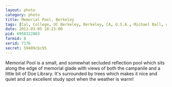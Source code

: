 ```yaml
---
layout: photo
category: photo
title: Memorial Pool, Berkeley
tags: [Cal, College, UC Berkeley, Berkeley, CA, U.S.A., Michael Ball, cycomachead, Canon 7D, portrait, Canon, 7D, EF-S 10-22, UCB, University of California, Memorial Pool, Campanile, Sather Tower, Memorial Glade, Doe Library, HDR, HDRI, sunset]
date: 2012-03-05 18:23:00
pid: 6958322883
farmid: 8
serid: 7176
secret: 50409cbc95
---
```


Memorial Pool is a small, and somewhat secluded reflection pool which sits along the edge of memorial glade with views of both the campanile and a little bit of Doe Library. It's surrounded by trees which makes it nice and quiet and an excellent study spot when the weather is warm!